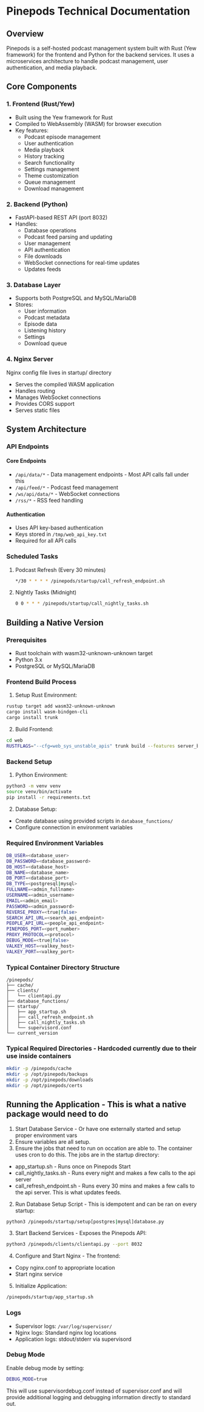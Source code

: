 # Pinepods Technical Documentation

## Overview

Pinepods is a self-hosted podcast management system built with Rust (Yew framework) for the frontend and Python for the backend services. It uses a microservices architecture to handle podcast management, user authentication, and media playback.

## Core Components

### 1. Frontend (Rust/Yew)
- Built using the Yew framework for Rust
- Compiled to WebAssembly (WASM) for browser execution
- Key features:
  - Podcast episode management
  - User authentication
  - Media playback
  - History tracking
  - Search functionality
  - Settings management
  - Theme customization
  - Queue management
  - Download management

### 2. Backend (Python)
- FastAPI-based REST API (port 8032)
- Handles:
  - Database operations
  - Podcast feed parsing and updating
  - User management
  - API authentication
  - File downloads
  - WebSocket connections for real-time updates
  - Updates feeds

### 3. Database Layer
- Supports both PostgreSQL and MySQL/MariaDB
- Stores:
  - User information
  - Podcast metadata
  - Episode data
  - Listening history
  - Settings
  - Download queue

### 4. Nginx Server
Nginx config file lives in startup/ directory

- Serves the compiled WASM application
- Handles routing
- Manages WebSocket connections
- Provides CORS support
- Serves static files

## System Architecture

### API Endpoints

#### Core Endpoints
- `/api/data/*` - Data management endpoints - Most API calls fall under this
- `/api/feed/*` - Podcast feed management
- `/ws/api/data/*` - WebSocket connections
- `/rss/*` - RSS feed handling

#### Authentication
- Uses API key-based authentication
- Keys stored in `/tmp/web_api_key.txt`
- Required for all API calls

### Scheduled Tasks
1. Podcast Refresh (Every 30 minutes)
   ```bash
   */30 * * * * /pinepods/startup/call_refresh_endpoint.sh
   ```
2. Nightly Tasks (Midnight)
   ```bash
   0 0 * * * /pinepods/startup/call_nightly_tasks.sh
   ```

## Building a Native Version

### Prerequisites
- Rust toolchain with wasm32-unknown-unknown target
- Python 3.x
- PostgreSQL or MySQL/MariaDB

### Frontend Build Process

1. Setup Rust Environment:
```bash
rustup target add wasm32-unknown-unknown
cargo install wasm-bindgen-cli
cargo install trunk
```

2. Build Frontend:
```bash
cd web
RUSTFLAGS="--cfg=web_sys_unstable_apis" trunk build --features server_build --release
```

### Backend Setup

1. Python Environment:
```bash
python3 -m venv venv
source venv/bin/activate
pip install -r requirements.txt
```

2. Database Setup:
- Create database using provided scripts in `database_functions/`
- Configure connection in environment variables

### Required Environment Variables
```bash
DB_USER=<database_user>
DB_PASSWORD=<database_password>
DB_HOST=<database_host>
DB_NAME=<database_name>
DB_PORT=<database_port>
DB_TYPE=<postgresql|mysql>
FULLNAME=<admin_fullname>
USERNAME=<admin_username>
EMAIL=<admin_email>
PASSWORD=<admin_password>
REVERSE_PROXY=<true|false>
SEARCH_API_URL=<search_api_endpoint>
PEOPLE_API_URL=<people_api_endpoint>
PINEPODS_PORT=<port_number>
PROXY_PROTOCOL=<protocol>
DEBUG_MODE=<true|false>
VALKEY_HOST=<valkey_host>
VALKEY_PORT=<valkey_port>
```

### Typical Container Directory Structure
```
/pinepods/
├── cache/
├── clients/
│   └── clientapi.py
├── database_functions/
├── startup/
│   ├── app_startup.sh
│   ├── call_refresh_endpoint.sh
│   ├── call_nightly_tasks.sh
│   └── supervisord.conf
└── current_version
```

### Typical Required Directories - Hardcoded currently due to their use inside containers
```bash
mkdir -p /pinepods/cache
mkdir -p /opt/pinepods/backups
mkdir -p /opt/pinepods/downloads
mkdir -p /opt/pinepods/certs
```

## Running the Application - This is what a native package would need to do

1. Start Database Service - Or have one externally started and setup proper environment vars
2. Ensure variables are all setup. 
3. Ensure the jobs that need to run on occation are able to. The container uses cron to do this. The jobs are in the startup directory:
- app_startup.sh - Runs once on Pinepods Start
- call_nightly_tasks.sh - Runs every night and makes a few calls to the api server
- call_refresh_endpoint.sh - Runs every 30 mins and makes a few calls to the api server. This is what updates feeds. 
2. Run Database Setup Script - This is idempotent and can be ran on every startup:
```bash
python3 /pinepods/startup/setup[postgres|mysql]database.py
```

3. Start Backend Services - Exposes the Pinepods API:
```bash
python3 /pinepods/clients/clientapi.py --port 8032
```

4. Configure and Start Nginx - The frontend:
- Copy nginx.conf to appropriate location
- Start nginx service

5. Initialize Application:
```bash
/pinepods/startup/app_startup.sh
```

### Logs
- Supervisor logs: `/var/log/supervisor/`
- Nginx logs: Standard nginx log locations
- Application logs: stdout/stderr via supervisord

### Debug Mode
Enable debug mode by setting:
```bash
DEBUG_MODE=true
```

This will use supervisordebug.conf instead of supervisor.conf and will provide additional logging and debugging information directly to standard out.
